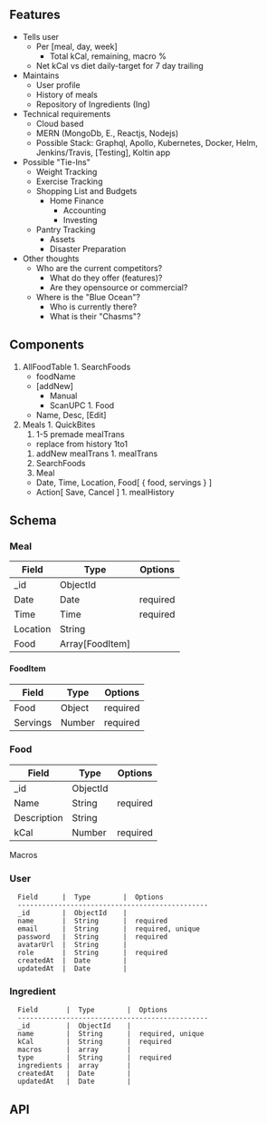 ## Features
- Tells user
  - Per [meal, day, week]
    - Total kCal, remaining, macro %
  - Net kCal vs diet daily-target for 7 day trailing
- Maintains
  - User profile
  - History of meals
  - Repository of Ingredients (Ing)
- Technical requirements
  - Cloud based
  - MERN (MongoDb, E., Reactjs, Nodejs)
  - Possible Stack: Graphql, Apollo, Kubernetes, Docker, Helm, Jenkins/Travis, [Testing], Koltin app
- Possible "Tie-Ins"
  - Weight Tracking
  - Exercise Tracking
  - Shopping List and Budgets
    - Home Finance
      - Accounting
      - Investing
  - Pantry Tracking
    - Assets
    - Disaster Preparation
- Other thoughts
  - Who are the current competitors?
    - What do they offer (features)?
    - Are they opensource or commercial?
  - Where is the "Blue Ocean"?
    - Who is currently there?
    - What is their "Chasms"?

## Components
  1. AllFoodTable
    1. SearchFoods
      - foodName
      - [addNew]
        - Manual
        - ScanUPC
    1. Food
      - Name, Desc, [Edit]
  1. Meals
    1. QuickBites
      1. 1-5 premade mealTrans
        * replace from history 1to1
      1. addNew mealTrans
    1. mealTrans
      1. SearchFoods
      1. Meal
        * Date, Time, Location, Food[ { food, servings } ]
        * Action[ Save, Cancel ]
    1. mealHistory

## Schema

### Meal
Field | Type  | Options
--- | --- | ---
_id   | ObjectId  |
Date  | Date  | required
Time  | Time  | required
Location | String |
Food  | Array[FoodItem] |

#### FoodItem
Field | Type  | Options
--- | --- | ---
Food  | Object  | required
Servings  | Number  | required

### Food
Field | Type  | Options
----- | ----- | -----   
_id   | ObjectId  |
Name  | String  | required
Description   | String  |
kCal  | Number  | required
Macros

### User

```
  Field      |  Type        |  Options
  -----------------------------------------------
  _id        |  ObjectId    |
  name       |  String      |  required
  email      |  String      |  required, unique
  password   |  String      |  required
  avatarUrl  |  String      |
  role       |  String      |  required
  createdAt  |  Date        |
  updatedAt  |  Date        |
```

### Ingredient

```
  Field       |  Type        |  Options
  -----------------------------------------------
  _id         |  ObjectId    |
  name        |  String      |  required, unique
  kCal        |  String      |  required
  macros      |  array       |
  type        |  String      |  required
  ingredients |  array       |
  createdAt   |  Date        |
  updatedAt   |  Date        |
```


## API
